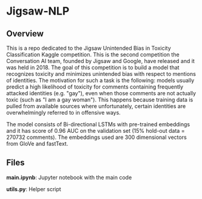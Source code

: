# Jigsaw-NLP

## Overview
This is a repo dedicated to the Jigsaw Unintended Bias in Toxicity Classification Kaggle competition. This is the second competition the Conversation AI team, founded by Jigsaw and Google, have released and it was held in 2018. The goal of this competition is to build a model that recognizes toxicity and minimizes unintended bias with respect to mentions of identities. The motivation for such a task is the following: models usually predict a high likelihood of toxicity for comments containing frequently attacked identities (e.g. "gay"), even when those comments are not actually toxic (such as "I am a gay woman"). This happens because training data is pulled from available sources where unfortunately, certain identities are overwhelmingly referred to in offensive ways.

The model consists of Bi-directional LSTMs with pre-trained embeddings and it has score of 0.96 AUC on the validation set (15% hold-out data = 270732 comments). The embeddings used are 300 dimensional vectors from GloVe and fastText.


## Files

**main.ipynb**: Jupyter notebook with the main code

**utils.py**: Helper script

